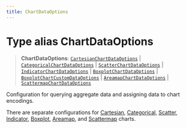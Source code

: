 ```yaml
---
title: ChartDataOptions
---
```


# Type alias ChartDataOptions

> **ChartDataOptions**: [`CartesianChartDataOptions`](../interfaces/interface.CartesianChartDataOptions.md) \| [`CategoricalChartDataOptions`](../interfaces/interface.CategoricalChartDataOptions.md) \| [`ScatterChartDataOptions`](../interfaces/interface.ScatterChartDataOptions.md) \| [`IndicatorChartDataOptions`](../interfaces/interface.IndicatorChartDataOptions.md) \| [`BoxplotChartDataOptions`](type-alias.BoxplotChartDataOptions.md) \| [`BoxplotChartCustomDataOptions`](type-alias.BoxplotChartCustomDataOptions.md) \| [`AreamapChartDataOptions`](../../sdk-ui/interfaces/interface.AreamapChartDataOptions.md) \| [`ScattermapChartDataOptions`](../interfaces/interface.ScattermapChartDataOptions.md)

Configuration for querying aggregate data and assigning data to chart encodings.

There are separate configurations for [Cartesian](../interfaces/interface.CartesianChartDataOptions.md),
[Categorical](../interfaces/interface.CategoricalChartDataOptions.md),
[Scatter](../interfaces/interface.ScatterChartDataOptions.md),
[Indicator](../interfaces/interface.IndicatorChartDataOptions.md),
[Boxplot](type-alias.BoxplotChartDataOptions.md),
[Areamap](../../sdk-ui/interfaces/interface.AreamapChartDataOptions.md), and
[Scattermap](../interfaces/interface.ScattermapChartDataOptions.md) charts.
